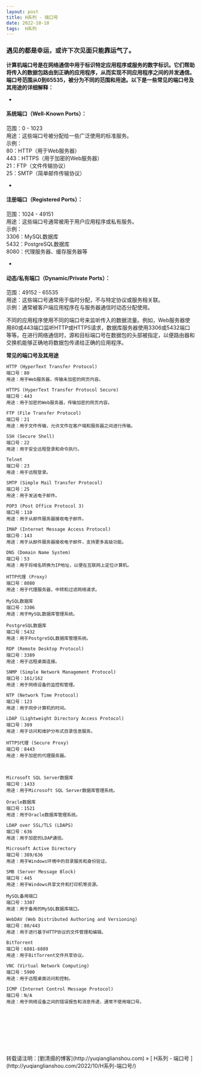 ```yaml
---
layout: post  
title: H系列 - 端口号
date: 2022-10-10  
tags:  H系列
---
```

### 遇见的都是幸运，或许下次见面只能靠运气了。

**计算机端口号是在网络通信中用于标识特定应用程序或服务的数字标识。它们帮助将传入的数据包路由到正确的应用程序，从而实现不同应用程序之间的并发通信。端口号范围从0到65535，被分为不同的范围和用途。以下是一些常见的端口号及其用途的详细解释：**

+ 
#### 系统端口（Well-Known Ports）：

范围：0 - 1023  
用途：这些端口号被分配给一些广泛使用的标准服务。  
示例：  
80：HTTP（用于Web服务器）  
443：HTTPS（用于加密的Web服务器）   
21：FTP（文件传输协议）  
25：SMTP（简单邮件传输协议）  

+ 
#### 注册端口（Registered Ports）：

范围：1024 - 49151  
用途：这些端口号通常被用于用户应用程序或私有服务。  
示例：  
3306：MySQL数据库   
5432：PostgreSQL数据库  
8080：代理服务器、缓存服务器等  

+ 
#### 动态/私有端口（Dynamic/Private Ports）：

范围：49152 - 65535  
用途：这些端口号通常用于临时分配，不与特定协议或服务相关联。  
示例：通常被客户端应用程序在与服务器通信时动态分配使用。  

不同的应用程序使用不同的端口号来监听传入的数据流量。例如，Web服务器使用80或443端口监听HTTP或HTTPS请求，数据库服务器使用3306或5432端口等等。在进行网络通信时，源和目标端口号在数据包的头部被指定，以便路由器和交换机能够正确地将数据包传递给正确的应用程序。   

**常见的端口号及其用途**  
```  
HTTP (HyperText Transfer Protocol)
端口号：80
用途：用于Web服务器，传输未加密的网页内容。

HTTPS (HyperText Transfer Protocol Secure)
端口号：443
用途：用于加密的Web服务器，传输加密的网页内容。

FTP (File Transfer Protocol)
端口号：21
用途：用于文件传输，允许文件在客户端和服务器之间进行传输。

SSH (Secure Shell)
端口号：22
用途：用于安全远程登录和命令执行。

Telnet
端口号：23
用途：用于远程登录。

SMTP (Simple Mail Transfer Protocol)
端口号：25
用途：用于发送电子邮件。

POP3 (Post Office Protocol 3)
端口号：110
用途：用于从邮件服务器接收电子邮件。

IMAP (Internet Message Access Protocol)
端口号：143
用途：用于从邮件服务器接收电子邮件，支持更多高级功能。

DNS (Domain Name System)
端口号：53
用途：用于将域名转换为IP地址，以便在互联网上定位计算机。

HTTP代理 (Proxy)
端口号：8080
用途：用于代理服务器，中转和过滤网络请求。

MySQL数据库
端口号：3306
用途：用于MySQL数据库管理系统。

PostgreSQL数据库
端口号：5432
用途：用于PostgreSQL数据库管理系统。

RDP (Remote Desktop Protocol)
端口号：3389
用途：用于远程桌面连接。

SNMP (Simple Network Management Protocol)
端口号：161/162
用途：用于网络设备的监控和管理。

NTP (Network Time Protocol)
端口号：123
用途：用于同步计算机的时间。

LDAP (Lightweight Directory Access Protocol)
端口号：389
用途：用于访问和维护分布式目录信息服务。

HTTPS代理 (Secure Proxy)
端口号：8443
用途：用于加密的代理服务器。



Microsoft SQL Server数据库
端口号：1433
用途：用于Microsoft SQL Server数据库管理系统。

Oracle数据库
端口号：1521
用途：用于Oracle数据库管理系统。

LDAP over SSL/TLS (LDAPS)
端口号：636
用途：用于加密的LDAP通信。

Microsoft Active Directory
端口号：389/636
用途：用于Windows环境中的目录服务和身份验证。

SMB (Server Message Block)
端口号：445
用途：用于Windows共享文件和打印机等资源。

MySQL备用端口
端口号：3307
用途：用于备用的MySQL数据库端口。

WebDAV (Web Distributed Authoring and Versioning)
端口号：80/443
用途：用于进行基于HTTP协议的文件管理和编辑。

BitTorrent
端口号：6881-6889
用途：用于BitTorrent文件共享协议。

VNC (Virtual Network Computing)
端口号：5900
用途：用于远程桌面访问和控制。

ICMP (Internet Control Message Protocol)
端口号：N/A
用途：用于网络设备之间的错误报告和消息传递，通常不使用端口号。
```
<br/>
<br/> 
<br/> 
<br/> 
<br/> 
<br/> 
<br/> 
转载请注明：[劉清揚的博客](http://yuqianglianshou.com) » [ H系列 - 端口号 ](http://yuqianglianshou.com/2022/10/H系列-端口号/)  
<br/>